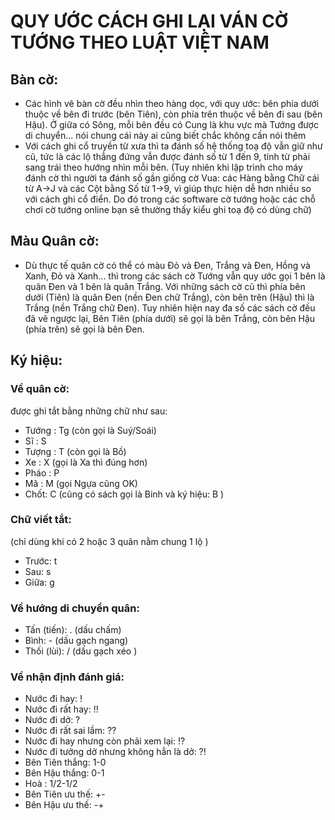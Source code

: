 # QUY ƯỚC CÁCH GHI LẠI VÁN CỜ TƯỚNG THEO LUẬT VIỆT NAM

## Bàn cờ:
 - Các hình vẽ bàn cờ đều nhìn theo hàng dọc, với quy ước: bên phía dưới thuộc về bên đi trước (bên Tiên), còn phía trên thuộc về bên đi sau (bên Hậu).
 Ở giữa có Sông, mỗi bên đều có Cung là khu vực mà Tướng được di chuyển... nói chung cái này ai cũng biết chắc không cần nói thêm
 - Với cách ghi cổ truyền từ xưa thì ta đánh số hệ thống toạ độ vẫn giữ như cũ, tức là các lộ thẳng đứng vẫn được đánh số từ 1 đến 9,
 tính từ phải sang trái theo hướng nhìn mỗi bên.
 (Tuy nhiên khi lập trình cho máy đánh cờ thì người ta đánh số gần giống cờ Vua:
 các Hàng bằng Chữ cái từ A->J và các Cột bằng Số từ 1->9, vì giúp thực hiện dễ hơn nhiều so với cách ghi cổ điển.
 Do đó trong các software cờ tướng hoặc các chỗ chơi cờ tướng online bạn sẽ thường thấy kiểu ghi toạ độ có dùng chữ) 

## Màu Quân cờ:
 - Dù thực tế quân cờ có thể có màu Đỏ và Đen, Trắng và Đen, Hồng và Xanh, Đỏ và Xanh...
 thì trong các sách cờ Tướng vẫn quy ước gọi 1 bên là quân Đen và 1 bên là quân Trắng.
 Với những sách cờ cũ thì phía bên dưới (Tiên) là quân Đen (nền Đen chữ Trắng), còn bên trên (Hậu) thì là Trắng (nền Trắng chữ Đen).
 Tuy nhiên hiện nay đa số các sách cờ đều đã vẽ ngược lại, Bên Tiên (phía dưới) sẽ gọi là bên Trắng, còn bên Hậu (phía trên) sẽ gọi là bên Đen. 

## Ký hiệu:
### Về quân cờ:
được ghi tắt bằng những chữ như sau:
 - Tướng : Tg (còn gọi là Suý/Soái)
 - Sĩ : S
 - Tượng : T (còn gọi là Bồ)
 - Xe : X (gọi là Xa thì đúng hơn)
 - Pháo : P
 - Mã : M (gọi Ngựa cũng OK)
 - Chốt: C (cũng có sách gọi là Binh và ký hiệu: B )

### Chữ viết tắt:
(chỉ dùng khi có 2 hoặc 3 quân nằm chung 1 lộ )
 - Trước: t
 - Sau: s
 - Giữa: g

### Về hướng di chuyển quân:
 - Tấn (tiến): . (dấu chấm)
 - Bình: - (dấu gạch ngang)
 - Thối (lùi): / (dấu gạch xéo )

### Về nhận định đánh giá:
 - Nước đi hay: !
 - Nước đi rất hay: !!
 - Nước đi dở: ?
 - Nước đi rất sai lầm: ??
 - Nước đi hay nhưng còn phải xem lại: !?
 - Nước đi tưởng dở nhưng không hẳn là dở: ?!
 - Bên Tiên thắng: 1-0
 - Bên Hậu thắng: 0-1
 - Hoà : 1/2-1/2
 - Bên Tiên ưu thế: +-
 - Bên Hậu ưu thế: -+
 